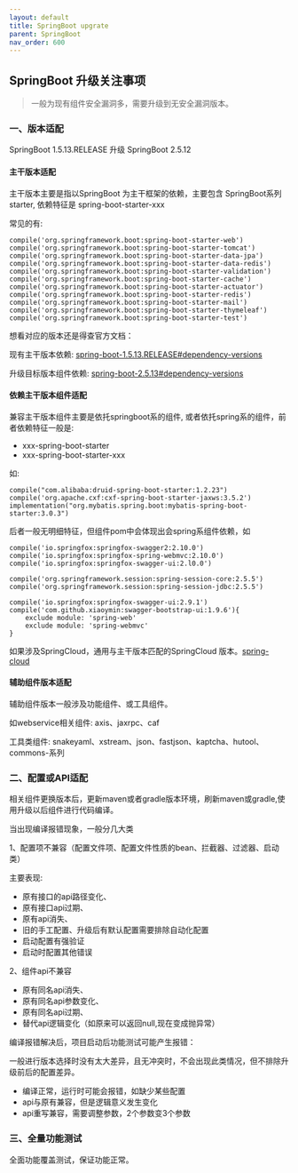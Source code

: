 ```yaml
---
layout: default
title: SpringBoot upgrate
parent: SpringBoot
nav_order: 600
---
```


## SpringBoot 升级关注事项

> 一般为现有组件安全漏洞多，需要升级到无安全漏洞版本。

### 一、版本适配

SpringBoot 1.5.13.RELEASE 升级 SpringBoot 2.5.12

#### 主干版本适配

主干版本主要是指以SpringBoot 为主干框架的依赖，主要包含 SpringBoot系列starter, 依赖特征是 spring-boot-starter-xxx

常见的有:

```text
compile('org.springframework.boot:spring-boot-starter-web')
compile('org.springframework.boot:spring-boot-starter-tomcat')
compile('org.springframework.boot:spring-boot-starter-data-jpa')
compile('org.springframework.boot:spring-boot-starter-data-redis')
compile('org.springframework.boot:spring-boot-starter-validation')
compile('org.springframework.boot:spring-boot-starter-cache')
compile('org.springframework.boot:spring-boot-starter-actuator')
compile('org.springframework.boot:spring-boot-starter-redis')
compile('org.springframework.boot:spring-boot-starter-mail')
compile('org.springframework.boot:spring-boot-starter-thymeleaf')
compile('org.springframework.boot:spring-boot-starter-test')
```

想看对应的版本还是得查官方文档：

现有主干版本依赖: [spring-boot-1.5.13.RELEASE#dependency-versions](https://docs.spring.io/spring-boot/docs/1.5.13.RELEASE/reference/html/appendix-dependency-versions.html
)

升级目标版本组件依赖: [spring-boot-2.5.13#dependency-versions](https://docs.spring.io/spring-boot/docs/2.5.13/reference/html/dependency-versions.html#appendix.dependency-versions)

 
#### 依赖主干版本组件适配

兼容主干版本组件主要是依托springboot系的组件, 或者依托spring系的组件，前者依赖特征一般是:
 
- xxx-spring-boot-starter
- xxx-spring-boot-starter-xxx

如:

```text
compile("com.alibaba:druid-spring-boot-starter:1.2.23")
compile('org.apache.cxf:cxf-spring-boot-starter-jaxws:3.5.2')
implementation("org.mybatis.spring.boot:mybatis-spring-boot-starter:3.0.3")
```


后者一般无明细特征，但组件pom中会体现出会spring系组件依赖，如 

```text
compile('io.springfox:springfox-swagger2:2.10.0')
compile('io.springfox:springfox-spring-webmvc:2.10.0')
compile('io.springfox:springfox-swagger-ui:2.l0.0')

compile('org.springframework.session:spring-session-core:2.5.5')
compile('org.springframework.session:spring-session-jdbc:2.5.5')

compile('io.springfox:springfox-swagger-ui:2.9.1')
compile('com.github.xiaoymin:swagger-bootstrap-ui:1.9.6'){
    exclude module: 'spring-web'
    exclude module: 'spring-webmvc'
}
```
如果涉及SpringCloud，通用与主干版本匹配的SpringCloud 版本。[spring-cloud](https://spring.io/projects/spring-cloud#overview)




#### 辅助组件版本适配

辅助组件版本一般涉及功能组件、或工具组件。

如webservice相关组件: axis、jaxrpc、caf 

工具类组件: snakeyaml、xstream、json、fastjson、kaptcha、hutool、commons-系列


### 二、配置或API适配

相关组件更换版本后，更新maven或者gradle版本环境，刷新maven或gradle,使用升级以后组件进行代码编译。

当出现编译报错现象，一般分几大类

1、配置项不兼容（配置文件项、配置文件性质的bean、拦截器、过滤器、启动类）

  主要表现: 
  - 原有接口的api路径变化、
  - 原有接口api过期、
  - 原有api消失、
  - 旧的手工配置、升级后有默认配置需要排除自动化配置
  - 启动配置有强验证
  - 启动时配置其他错误

2、组件api不兼容
  - 原有同名api消失、
  - 原有同名api参数变化、
  - 原有同名api过期、
  - 替代api逻辑变化（如原来可以返回null,现在变成抛异常）

编译报错解决后，项目启动后功能测试可能产生报错：

   一般进行版本选择时没有太大差异，且无冲突时，不会出现此类情况，但不排除升级前后的配置差异。
   
   - 编译正常，运行时可能会报错，如缺少某些配置
   - api与原有兼容，但是逻辑意义发生变化   
   - api重写兼容，需要调整参数，2个参数变3个参数
   
### 三、全量功能测试

全面功能覆盖测试，保证功能正常。   